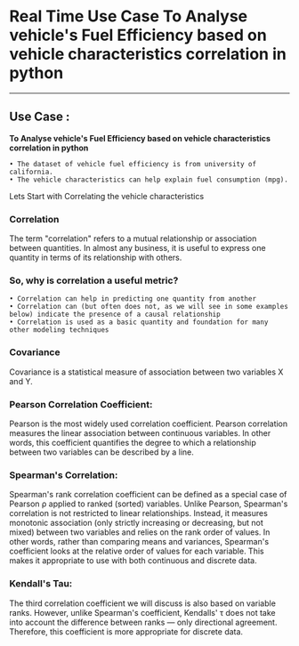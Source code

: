 
# Real Time Use Case To Analyse vehicle's Fuel Efficiency based on vehicle characteristics correlation in python
-----

## Use Case :
**To Analyse vehicle's Fuel Efficiency based on vehicle characteristics correlation in python**

    • The dataset of vehicle fuel efficiency is from university of california. 
    • The vehicle characteristics can help explain fuel consumption (mpg).
  
Lets Start with Correlating the vehicle characteristics

### Correlation
The term "correlation" refers to a mutual relationship or association between quantities. In almost any business, it is useful to express one quantity in terms of its relationship with others.

### So, why is correlation a useful metric?
    • Correlation can help in predicting one quantity from another
    • Correlation can (but often does not, as we will see in some examples below) indicate the presence of a causal relationship
    • Correlation is used as a basic quantity and foundation for many other modeling techniques

### Covariance
Covariance is a statistical measure of association between two variables X and Y.

### Pearson Correlation Coefficient:
Pearson is the most widely used correlation coefficient. Pearson correlation measures the linear association between continuous variables. In other words, this coefficient quantifies the degree to which a relationship between two variables can be described by a line. 

### Spearman's Correlation:
Spearman's rank correlation coefficient can be defined as a special case of Pearson ρ applied to ranked (sorted) variables. Unlike Pearson, Spearman's correlation is not restricted to linear relationships. Instead, it measures monotonic association (only strictly increasing or decreasing, but not mixed) between two variables and relies on the rank order of values. In other words, rather than comparing means and variances, Spearman's coefficient looks at the relative order of values for each variable. This makes it appropriate to use with both continuous and discrete data.

### Kendall's Tau:
The third correlation coefficient we will discuss is also based on variable ranks. However, unlike Spearman's coefficient, Kendalls' τ does not take into account the difference between ranks — only directional agreement. Therefore, this coefficient is more appropriate for discrete data.
